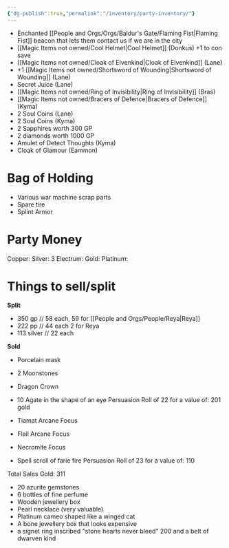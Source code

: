 ```yaml
---
{"dg-publish":true,"permalink":"/inventory/party-inventory/"}
---
```




- Enchanted [[People and Orgs/Orgs/Baldur's Gate/Flaming Fist\|Flaming Fist]] beacon that lets them contact us if we are in the city
- [[Magic Items not owned/Cool Helmet\|Cool Helmet]] (Donkus) +1 to con save
- [[Magic Items not owned/Cloak of Elvenkind\|Cloak of Elvenkind]] (Lane)
- +1 [[Magic Items not owned/Shortsword of Wounding\|Shortsword of Wounding]] (Lane)
- Secret Juice (Lane)
- [[Magic Items not owned/Ring of Invisibility\|Ring of Invisibility]]  (Bras)
- [[Magic Items not owned/Bracers of Defence\|Bracers of Defence]] (Kyma)
- 2 Soul Coins (Lane)
- 2 Soul Coins (Kyma)
- 2 Sapphires worth 300 GP
- 2 diamonds worth 1000 GP
- Amulet of Detect Thoughts (Kyma)
- Cloak of Glamour (Eammon)
# Bag of Holding
- Various war machine scrap parts
- Spare tire
- Splint Armor

# Party Money

Copper:
Silver: 3
Electrum:
Gold: 
Platinum:

# Things to sell/split


**Split**
- 350 gp // 58 each, 59 for [[People and Orgs/People/Reya\|Reya]]
- 222 pp // 44 each 2 for Reya
- 113 silver // 22 each 

**Sold**
- Porcelain mask
- 2 Moonstones
- Dragon Crown
- 10 Agate in the shape of an eye
Persuasion Roll of 22 for a value of: 201 gold

- Tiamat Arcane Focus
- Flail Arcane Focus
- Necromite  Focus
- Spell scroll of farie fire 
Persuasion Roll of 23 for a value of: 110

Total Sales Gold: 311

- 20 azurite gemstones
- 6 bottles of fine perfume
- Wooden jewellery box
- Pearl necklace (very valuable)
- Platinum cameo shaped like a winged cat
- A bone jewellery box that looks expensive
- a signet ring inscribed "stone hearts never bleed"
200 and a belt of dwarven kind



